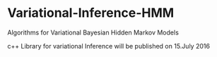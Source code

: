 # Variational-Inference-HMM
Algorithms for Variational Bayesian Hidden Markov Models

c++ Library for variational Inference will be published on 15.July 2016

